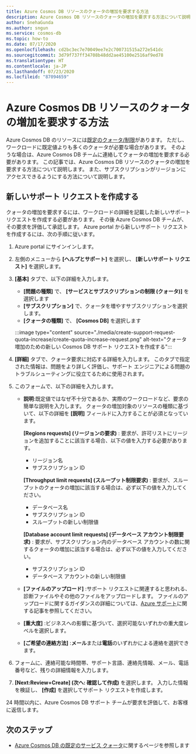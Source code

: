 ```yaml
---
title: Azure Cosmos DB リソースのクォータの増加を要求する方法
description: Azure Cosmos DB リソースのクォータの増加を要求する方法について説明します。 また、サブスクリプションがリージョンにアクセスできるようにする方法について説明します。
author: SnehaGunda
ms.author: sngun
ms.service: cosmos-db
ms.topic: how-to
ms.date: 07/17/2020
ms.openlocfilehash: cd2bc3ec7e70049ee7e2c700731515a272e541dc
ms.sourcegitcommit: 3d79f737ff34708b48dd2ae45100e2516af9ed78
ms.translationtype: HT
ms.contentlocale: ja-JP
ms.lasthandoff: 07/23/2020
ms.locfileid: "87094659"
---
```

# <a name="how-to-request-quota-increase-for-azure-cosmos-db-resources"></a>Azure Cosmos DB リソースのクォータの増加を要求する方法

Azure Cosmos DB のリソースには[既定のクォータ/制限](concepts-limits.md)があります。 ただし、ワークロードに既定値よりも多くのクォータが必要な場合があります。 そのような場合は、Azure Cosmos DB チームに連絡してクォータの増加を要求する必要があります。 この記事では、Azure Cosmos DB リソースのクォータの増加を要求する方法について説明します。 また、サブスクリプションがリージョンにアクセスできるようにする方法について説明します。

## <a name="create-a-new-support-request"></a>新しいサポート リクエストを作成する

クォータの増加を要求するには、ワークロードの詳細を記載した新しいサポート リクエストを作成する必要があります。 その後 Azure Cosmos DB チームが、その要求を評価して承認します。 Azure portal から新しいサポート リクエストを作成するには、次の手順に従います。

1. Azure portal にサインインします。

1. 左側のメニューから **[ヘルプとサポート]** を選択し、 **[新しいサポート リクエスト]** を選択します。

1. **[基本]** タブで、以下の詳細を入力します。

   * **[問題の種類]** で、 **[サービスとサブスクリプションの制限 (クォータ)]** を選択します
   * **[サブスクリプション]** で、クォータを増やすサブスクリプションを選択します。
   * **[クォータの種類]** で、 **[Cosmos DB]** を選択します

   :::image type="content" source="./media/create-support-request-quota-increase/create-quota-increase-request.png" alt-text="クォータ増加のための新しい Cosmos DB サポート リクエストを作成する":::

1. **[詳細]** タブで、クォータ要求に対応する詳細を入力します。 このタブで指定された情報は、問題をより詳しく評価し、サポート エンジニアによる問題のトラブルシューティングに役立てるために使用されます。

1. このフォームで、以下の詳細を入力します。

   * **説明**:既定値ではなぜ不十分であるか、実際のワークロードなど、要求の簡単な説明を入力します。 クォータの増加対象のリソースの種類に基づいて、以下の詳細を **[説明]** フィールドに入力することが必須となっています。

     **[Regions requests] (リージョンの要求)** : 要求が、許可リストにリージョンを追加することに該当する場合、以下の値を入力する必要があります。

        * リージョン名
        * サブスクリプション ID

     **[Throughput limit requests] (スループット制限要求)** : 要求が、スループットのクォータの増加に該当する場合は、必ず以下の値を入力してください。

        * データベース名
        * サブスクリプション ID
        * スループットの新しい制限値

     **[Database account limit requests] (データベース アカウント制限要求)** : 要求が、サブスクリプション内のデータベース アカウントの数に関するクォータの増加に該当する場合は、必ず以下の値を入力してください。

       * サブスクリプション ID
       * データベース アカウントの新しい制限値

   * **[ファイルのアップロード]** :サポート リクエストに関連すると思われる、診断ファイルやその他のファイルをアップロードします。 ファイルのアップロードに関するガイダンスの詳細については、[Azure サポート]( ../azure-portal/supportability/how-to-manage-azure-support-request.md#upload-files)に関する記事を参照してください。

   * **[重大度]** :ビジネスへの影響に基づいて、選択可能ないずれかの重大度レベルを選択します。

   * **[ご希望の連絡方法]** :**メール**または**電話**のいずれかによる連絡を選択できます。

1. フォームに、連絡可能な時間帯、サポート言語、連絡先情報、メール、電話番号など、残りの詳細情報を入力します。

1. **[Next:Review+Create] (次へ: 確認して作成)** を選択します。 入力した情報を検証し、 **[作成]** を選択してサポート リクエストを作成します。

24 時間以内に、Azure Cosmos DB サポート チームが要求を評価して、お客様に返信します。

## <a name="next-steps"></a>次のステップ

* [Azure Cosmos DB の既定のサービス クォータ](concepts-limits.md)に関するページを参照します
